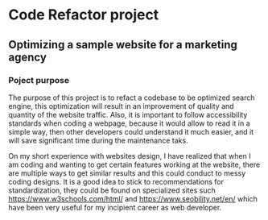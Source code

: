 # Code Refactor project

## Optimizing a sample website for a marketing agency

### Poject purpose
The purpose of this project is to refact a codebase to be optimized search engine, this optimization will result in an improvement of quality and quantity of the website traffic. Also, it is important to follow accessibility standards when coding a webpage, because it would allow to read it in a simple way, then other developers could understand it much easier, and it will save significant time during the maintenance taks.

On my short experience with websites design, I have realized that when I am coding and wanting to get certain features working at the website, there are multiple ways to get similar results and this could conduct to messy coding designs. It is a good idea to stick to recommendations for standardization, they could be found on specialized sites such https://www.w3schools.com/html/ and https://www.seobility.net/en/ which have been very useful for my incipient career as web developer.






